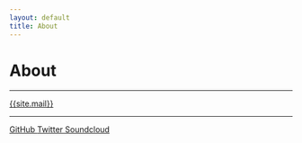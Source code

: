 ```yaml
---
layout: default
title: About
---
```


# About



----------------------

<a href="mailto:{{site.mail}}">{{site.mail}}</a>

----------------------

<a href="https://github.com/francoiscabrol" class="btn btn-md btn-social btn-github">
  <i class="fa fa-github"></i>
 	GitHub
</a>

<a href="https://twitter.com/francoiscabrol" class="btn btn-md btn-social btn-twitter">
  <i class="fa fa-twitter"></i>
 	Twitter
</a>

<a href="https://soundcloud.com/francoiscabrol" class="btn btn-md btn-social btn-soundcloud">
  <i class="fa fa-soundcloud"></i>
 	Soundcloud
</a>


